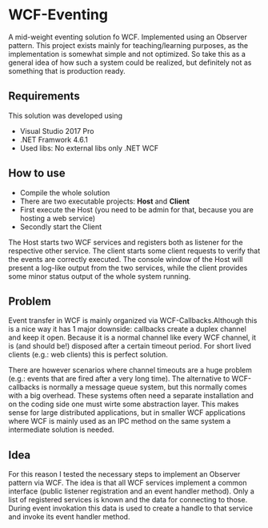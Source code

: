 # WCF-Eventing
A mid-weight eventing solution fo WCF. Implemented using an Observer pattern. This project exists mainly for teaching/learning purposes, as the implementation is somewhat simple and not optimized. So take this as a general idea of how such a system could be realized, but definitely not as something that is production ready.

## Requirements
This solution was developed using
- Visual Studio 2017 Pro
- .NET Framwork 4.6.1
- Used libs: No external libs only .NET WCF

## How to use
* Compile the whole solution
* There are two executable projects: **Host** and **Client**
* First execute the Host (you need to be admin for that, because you are hosting a web service)
* Secondly start the Client

The Host starts two WCF services and registers both as listener for the respective other service. The client starts some client requests to verify that the events are correctly executed. The console window of the Host will present a log-like output from the two services, while the client provides some minor status output of the whole system running.

## Problem
Event transfer in WCF is mainly organized via WCF-Callbacks.Although this is a nice way it has 1 major downside: callbacks create a duplex channel and keep it open. Because it is a normal channel like every WCF channel, it is (and should be!) disposed after a certain timeout period. For short lived clients (e.g.: web clients) this is perfect solution. 

There are however scenarios where channel timeouts are a huge problem (e.g.: events that are fired after a very long time). The alternative to WCF-callbacks is normally a message queue system, but this normally comes with a big overhead. These systems often need a separate installation and on the coding side one must wirte some abstraction layer. This makes sense for large distributed applications, but in smaller WCF applications where WCF is mainly used as an IPC method on the same system a intermediate solution is needed.

## Idea
For this reason I tested the necessary steps to implement an Observer pattern via WCF. The idea is that all WCF services implement a common interface (public listener registration and an event handler method). Only a list of registered services is known and the data for connecting to those. During event invokation this data is used to create a handle to that service and invoke its event handler method. 
